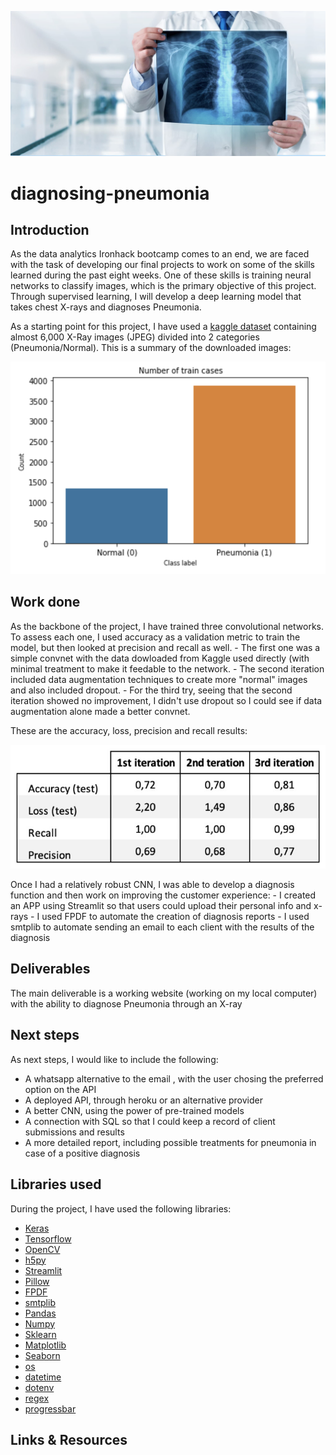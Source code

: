 ![Header](images/doctor-with-xray.jpg)


# diagnosing-pneumonia

## Introduction

As the data analytics Ironhack bootcamp comes to an end, we are faced with the task of developing our final projects to work on some of the skills learned during the past eight weeks. One of these skills is training neural networks to classify images, which is the primary objective of this project. Through supervised learning, I will develop a deep learning model that takes chest X-rays and diagnoses Pneumonia.

As a starting point for this project, I have used a [kaggle dataset](https://www.kaggle.com/paultimothymooney/chest-xray-pneumonia) containing almost 6,000 X-Ray images (JPEG) divided into 2 categories (Pneumonia/Normal). This is a summary of the downloaded images:

![Dowloaded data](images/train-cases-downloaded-from-kaggle.png)

## Work done

As the backbone of the project, I have trained three convolutional networks. To assess each one, I used accuracy as a validation metric to train the model, but then looked at precision and recall as well.
    - The first one was a simple convnet with the data dowloaded from Kaggle used directly (with minimal treatment to make it feedable to the network.
    - The second iteration included data augmentation techniques to create more "normal" images and also included dropout.
    - For the third try, seeing that the second iteration showed no improvement, I didn't use dropout so I could see if data augmentation alone made a better convnet.
    
These are the accuracy, loss, precision and recall results:

![cnn summary results](images/cnn-results-summary.png)

Once I had a relatively robust CNN, I was able to develop a diagnosis function and then work on improving the customer experience:
    - I created an APP using Streamlit so that users could upload their personal info and x-rays
    - I used FPDF to automate the creation of diagnosis reports
    - I used smtplib to automate sending an email to each client with the results of the diagnosis

## Deliverables

The main deliverable is a working website (working on my local computer) with the ability to diagnose Pneumonia through an X-ray


## Next steps

As next steps, I would like to include the following:
- A whatsapp alternative to the email , with the user chosing the preferred option on the API
- A deployed API, through heroku or an alternative provider
- A better CNN, using the power of pre-trained models
- A connection with SQL so that I could keep a record of client submissions and results
- A more detailed report, including possible treatments for pneumonia in case of a positive diagnosis

## Libraries used

During the project, I have used the following libraries:
- [Keras](https://keras.io/api/)
- [Tensorflow](https://www.tensorflow.org/api_docs)
- [OpenCV](https://docs.opencv.org/master/)
- [h5py](https://docs.h5py.org/en/stable/)
- [Streamlit](https://docs.streamlit.io/en/stable/api.html)
- [Pillow](https://pillow.readthedocs.io/en/stable/)
- [FPDF](https://pyfpdf.readthedocs.io/en/latest/)
- [smtplib](https://docs.python.org/3/library/smtplib.html)
- [Pandas](https://pandas.pydata.org/)
- [Numpy](https://numpy.org/doc/)
- [Sklearn](https://scikit-learn.org/stable/)
- [Matplotlib](https://matplotlib.org/stable/contents.html)
- [Seaborn](https://seaborn.pydata.org/)
- [os](https://docs.python.org/3/library/os.html)
- [datetime](https://docs.python.org/3/library/datetime.html)
- [dotenv](https://pypi.org/project/python-dotenv/)
- [regex](https://docs.python.org/3/library/re.html)
- [progressbar]()

## Links & Resources

```- [Name of link](url)
